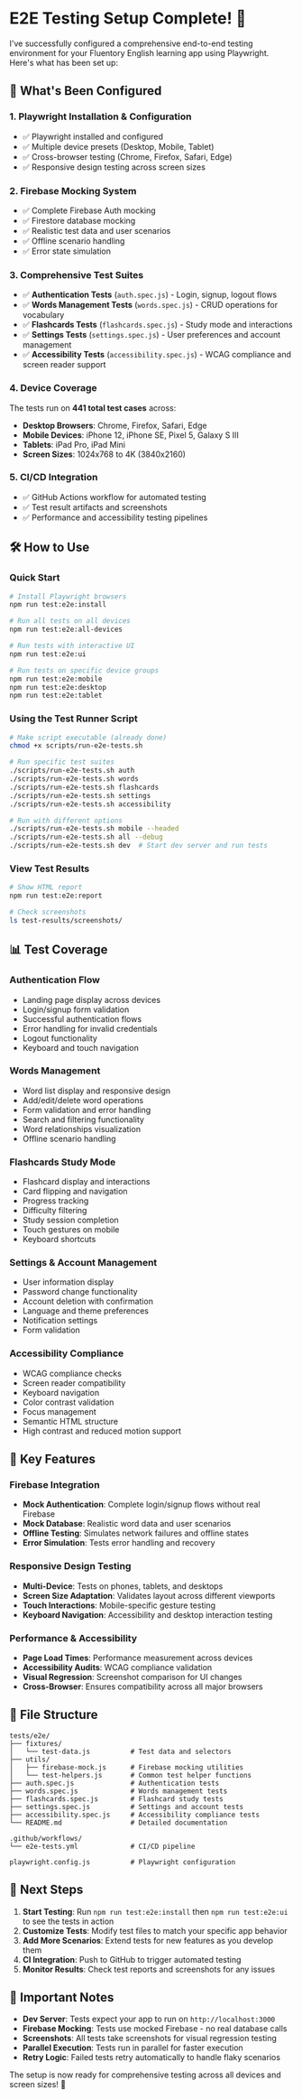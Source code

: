 # E2E Testing Setup Complete! 🎉

I've successfully configured a comprehensive end-to-end testing environment for your Fluentory English learning app using Playwright. Here's what has been set up:

## 🚀 What's Been Configured

### 1. **Playwright Installation & Configuration**

- ✅ Playwright installed and configured
- ✅ Multiple device presets (Desktop, Mobile, Tablet)
- ✅ Cross-browser testing (Chrome, Firefox, Safari, Edge)
- ✅ Responsive design testing across screen sizes

### 2. **Firebase Mocking System**

- ✅ Complete Firebase Auth mocking
- ✅ Firestore database mocking
- ✅ Realistic test data and user scenarios
- ✅ Offline scenario handling
- ✅ Error state simulation

### 3. **Comprehensive Test Suites**

- ✅ **Authentication Tests** (`auth.spec.js`) - Login, signup, logout flows
- ✅ **Words Management Tests** (`words.spec.js`) - CRUD operations for vocabulary
- ✅ **Flashcards Tests** (`flashcards.spec.js`) - Study mode and interactions
- ✅ **Settings Tests** (`settings.spec.js`) - User preferences and account management
- ✅ **Accessibility Tests** (`accessibility.spec.js`) - WCAG compliance and screen reader support

### 4. **Device Coverage**

The tests run on **441 total test cases** across:

- **Desktop Browsers**: Chrome, Firefox, Safari, Edge
- **Mobile Devices**: iPhone 12, iPhone SE, Pixel 5, Galaxy S III
- **Tablets**: iPad Pro, iPad Mini
- **Screen Sizes**: 1024x768 to 4K (3840x2160)

### 5. **CI/CD Integration**

- ✅ GitHub Actions workflow for automated testing
- ✅ Test result artifacts and screenshots
- ✅ Performance and accessibility testing pipelines

## 🛠️ How to Use

### Quick Start

```bash
# Install Playwright browsers
npm run test:e2e:install

# Run all tests on all devices
npm run test:e2e:all-devices

# Run tests with interactive UI
npm run test:e2e:ui

# Run tests on specific device groups
npm run test:e2e:mobile
npm run test:e2e:desktop
npm run test:e2e:tablet
```

### Using the Test Runner Script

```bash
# Make script executable (already done)
chmod +x scripts/run-e2e-tests.sh

# Run specific test suites
./scripts/run-e2e-tests.sh auth
./scripts/run-e2e-tests.sh words
./scripts/run-e2e-tests.sh flashcards
./scripts/run-e2e-tests.sh settings
./scripts/run-e2e-tests.sh accessibility

# Run with different options
./scripts/run-e2e-tests.sh mobile --headed
./scripts/run-e2e-tests.sh all --debug
./scripts/run-e2e-tests.sh dev  # Start dev server and run tests
```

### View Test Results

```bash
# Show HTML report
npm run test:e2e:report

# Check screenshots
ls test-results/screenshots/
```

## 📊 Test Coverage

### Authentication Flow

- Landing page display across devices
- Login/signup form validation
- Successful authentication flows
- Error handling for invalid credentials
- Logout functionality
- Keyboard and touch navigation

### Words Management

- Word list display and responsive design
- Add/edit/delete word operations
- Form validation and error handling
- Search and filtering functionality
- Word relationships visualization
- Offline scenario handling

### Flashcards Study Mode

- Flashcard display and interactions
- Card flipping and navigation
- Progress tracking
- Difficulty filtering
- Study session completion
- Touch gestures on mobile
- Keyboard shortcuts

### Settings & Account Management

- User information display
- Password change functionality
- Account deletion with confirmation
- Language and theme preferences
- Notification settings
- Form validation

### Accessibility Compliance

- WCAG compliance checks
- Screen reader compatibility
- Keyboard navigation
- Color contrast validation
- Focus management
- Semantic HTML structure
- High contrast and reduced motion support

## 🔧 Key Features

### Firebase Integration

- **Mock Authentication**: Complete login/signup flows without real Firebase
- **Mock Database**: Realistic word data and user scenarios
- **Offline Testing**: Simulates network failures and offline states
- **Error Simulation**: Tests error handling and recovery

### Responsive Design Testing

- **Multi-Device**: Tests on phones, tablets, and desktops
- **Screen Size Adaptation**: Validates layout across different viewports
- **Touch Interactions**: Mobile-specific gesture testing
- **Keyboard Navigation**: Accessibility and desktop interaction testing

### Performance & Accessibility

- **Page Load Times**: Performance measurement across devices
- **Accessibility Audits**: WCAG compliance validation
- **Visual Regression**: Screenshot comparison for UI changes
- **Cross-Browser**: Ensures compatibility across all major browsers

## 📁 File Structure

```
tests/e2e/
├── fixtures/
│   └── test-data.js          # Test data and selectors
├── utils/
│   ├── firebase-mock.js      # Firebase mocking utilities
│   └── test-helpers.js       # Common test helper functions
├── auth.spec.js              # Authentication tests
├── words.spec.js             # Words management tests
├── flashcards.spec.js        # Flashcard study tests
├── settings.spec.js          # Settings and account tests
├── accessibility.spec.js     # Accessibility compliance tests
└── README.md                 # Detailed documentation

.github/workflows/
└── e2e-tests.yml             # CI/CD pipeline

playwright.config.js          # Playwright configuration
```

## 🎯 Next Steps

1. **Start Testing**: Run `npm run test:e2e:install` then `npm run test:e2e:ui` to see the tests in action
2. **Customize Tests**: Modify test files to match your specific app behavior
3. **Add More Scenarios**: Extend tests for new features as you develop them
4. **CI Integration**: Push to GitHub to trigger automated testing
5. **Monitor Results**: Check test reports and screenshots for any issues

## 🚨 Important Notes

- **Dev Server**: Tests expect your app to run on `http://localhost:3000`
- **Firebase Mocking**: Tests use mocked Firebase - no real database calls
- **Screenshots**: All tests take screenshots for visual regression testing
- **Parallel Execution**: Tests run in parallel for faster execution
- **Retry Logic**: Failed tests retry automatically to handle flaky scenarios

The setup is now ready for comprehensive testing across all devices and screen sizes! 🎉
